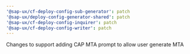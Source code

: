 ```yaml
---
'@sap-ux/cf-deploy-config-sub-generator': patch
'@sap-ux/deploy-config-generator-shared': patch
'@sap-ux/cf-deploy-config-inquirer': patch
'@sap-ux/cf-deploy-config-writer': patch
---
```


Changes to support adding CAP MTA prompt to allow user generate MTA
